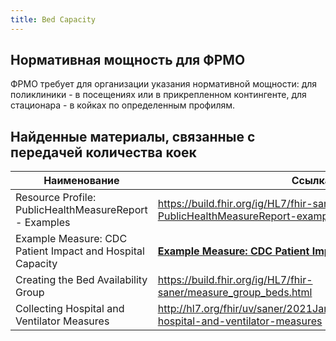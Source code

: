 ```yaml
---
title: Bed Capacity
---
```


## Нормативная мощность для ФРМО

ФРМО требует для организации указания нормативной мощности: для поликлиники - в посещениях или в прикрепленном контингенте, для стационара - в койках по определенным профилям.



## Найденные материалы, связанные с передачей количества коек 



| Наименование  | Ссылка |
| ------------- | ------------- |
| Resource Profile: PublicHealthMeasureReport - Examples |  https://build.fhir.org/ig/HL7/fhir-saner/StructureDefinition-PublicHealthMeasureReport-examples.html |
| Example Measure: CDC Patient Impact and Hospital Capacity |  __[Example Measure: CDC Patient Impact and Hospital Capacity](http://build.fhir.org/ig/HL7/fhir-saner/Measure-CDCPatientImpactAndHospitalCapacity.html)__ |
| Creating the Bed Availability Group | https://build.fhir.org/ig/HL7/fhir-saner/measure_group_beds.html |
| Collecting Hospital and Ventilator Measures | http://hl7.org/fhir/uv/saner/2021Jan/use_cases.html#collecting-hospital-and-ventilator-measures |










